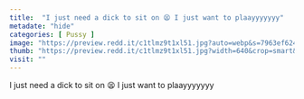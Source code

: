 ```yaml
---
title:  "I just need a dick to sit on 😫 I just want to plaayyyyyyy"
metadate: "hide"
categories: [ Pussy ]
image: "https://preview.redd.it/c1tlmz9t1xl51.jpg?auto=webp&s=7963ef6249d52622a40029d50349858647408a05"
thumb: "https://preview.redd.it/c1tlmz9t1xl51.jpg?width=640&crop=smart&auto=webp&s=816a758fd21d835703e8c55fe8b7af603bf8b090"
visit: ""
---
```

I just need a dick to sit on 😫 I just want to plaayyyyyyy
